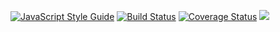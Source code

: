 [![JavaScript Style Guide](https://img.shields.io/badge/code%20style-standard-brightgreen.svg)](http://standardjs.com/)
[![Build Status](https://travis-ci.org/dog-ai/dogbot.svg?branch=master)](https://travis-ci.org/dog-ai/dogbot)
[![Coverage Status](https://coveralls.io/repos/github/dog-ai/dogbot/badge.svg?branch=master)](https://coveralls.io/github/dog-ai/dogbot?branch=master)
[![](https://img.shields.io/github/release/dog-ai/dogbot.svg)](https://github.com/dog-ai/dogbot/releases)
